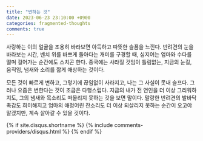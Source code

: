```yaml
---
title: "변하는 것"
date: 2023-06-23 23:10:00 +0900
categories: fragmented-thoughts
comments: true
---
```



사랑하는 이의 얼굴을 조용히 바라보면 아득하고 따뜻한 슬픔을 느낀다. 반려견의 눈을 바라보는 시간, 벤치 위를 바쁘게 돌아다는 개미를 구경할 때, 심지어는 엄마와 수다를 떨며 걸어가는 순간에도 스치곤 한다. 종국에는 사라질 것임이 틀림없는, 지금의 눈길, 움직임, 냄새와 소리를 짧게 애상하는 것이다.

모든 것이 빠르게 변하고, 그렇기에 끊임없이 사라지고, 나는 그 사실이 못내 슬프다. 그러나 요즘은 변한다는 것이 조금은 다행스럽다. 지금의 내가 전 연인을 더 이상 그리워하지도, 그의 냄새와 목소리도 떠올리지 못하는 것을 보면 말이다. 말랑한 반려견의 발바닥 촉감도 희미해지고 엄마의 애정어린 잔소리도 더 이상 되살리지 못하는 순간이 오고야 말겠지만, 계속 살아갈 수 있을 것이다.

{% if site.disqus.shortname %}
  {% include comments-providers/disqus.html %}
{% endif %}
